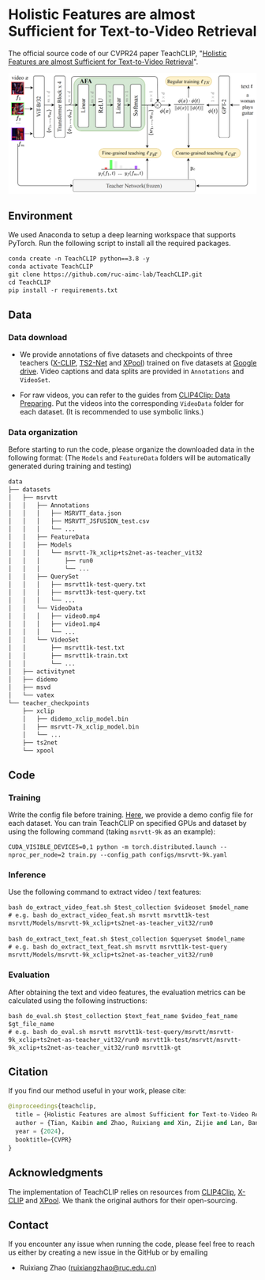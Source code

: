 # Holistic Features are almost Sufficient for Text-to-Video Retrieval

The official source code of our CVPR24 paper TeachCLIP, "[Holistic Features are almost Sufficient for Text-to-Video Retrieval](https://openaccess.thecvf.com/content/CVPR2024/papers/Tian_Holistic_Features_are_almost_Sufficient_for_Text-to-Video_Retrieval_CVPR_2024_paper.pdf)".

![](./images/teachclip.png)

## Environment

We used Anaconda to setup a deep learning workspace that supports PyTorch. Run the following script to install all the required packages.

```shell
conda create -n TeachCLIP python==3.8 -y
conda activate TeachCLIP
git clone https://github.com/ruc-aimc-lab/TeachCLIP.git
cd TeachCLIP
pip install -r requirements.txt
```


## Data

### Data download

+ We provide annotations of five datasets and checkpoints of three teachers ([X-CLIP](https://github.com/xuguohai/X-CLIP), [TS2-Net](https://github.com/yuqi657/ts2_net) and [XPool](https://github.com/layer6ai-labs/xpool)) trained on five datasets at [Google drive](https://drive.google.com/drive/folders/1cU0ehXfucf4M5IyDRSxywBadCt1LyZWz?usp=sharing). Video captions and data splits are provided in `Annotations` and `VideoSet`.

+ For raw videos, you can refer to the guides from [CLIP4Clip: Data Preparing](https://github.com/ArrowLuo/CLIP4Clip?tab=readme-ov-file#data-preparing). Put the videos into the corresponding `VideoData` folder for each dataset. (It is recommended to use symbolic links.)

### Data organization

Before starting to run the code, please organize the downloaded data in the following format: (The `Models` and `FeatureData` folders will be automatically generated during training and testing)

```shell
data
├── datasets
│   ├── msrvtt
│   │   ├── Annotations
│   │   │   ├── MSRVTT_data.json
│   │   │   ├── MSRVTT_JSFUSION_test.csv
│   │   │   └── ...
│   │   ├── FeatureData
│   │   ├── Models
│   │   │   └── msrvtt-7k_xclip+ts2net-as-teacher_vit32
│   │   │       ├── run0
│   │   │       └── ...
│   │   ├── QuerySet
│   │   │   ├── msrvtt1k-test-query.txt
│   │   │   ├── msrvtt3k-test-query.txt
│   │   │   └── ...
│   │   └── VideoData
│   │   │   ├── video0.mp4
│   │   │   ├── video1.mp4
│   │   │   └── ...
│   │   └── VideoSet
│   │       ├── msrvtt1k-test.txt
│   │       ├── msrvtt1k-train.txt
│   │       └── ...
│   ├── activitynet
│   ├── didemo
│   ├── msvd
│   └── vatex
└── teacher_checkpoints
    ├── xclip
    │   ├── didemo_xclip_model.bin
    │   ├── msrvtt-7k_xclip_model.bin
    │   └── ...
    ├── ts2net
    └── xpool
```

## Code

### Training

Write the config file before training. [Here](https://github.com/ruc-aimc-lab/TeachCLIP/tree/main/configs), we provide a demo config file for each dataset. You can train TeachCLIP on specified GPUs and dataset by using the following command (taking `msrvtt-9k` as an example):

```shell
CUDA_VISIBLE_DEVICES=0,1 python -m torch.distributed.launch --nproc_per_node=2 train.py --config_path configs/msrvtt-9k.yaml
```

### Inference

Use the following command to extract video / text features:

```shell
bash do_extract_video_feat.sh $test_collection $videoset $model_name
# e.g. bash do_extract_video_feat.sh msrvtt msrvtt1k-test msrvtt/Models/msrvtt-9k_xclip+ts2net-as-teacher_vit32/run0

bash do_extract_text_feat.sh $test_collection $queryset $model_name
# e.g. bash do_extract_text_feat.sh msrvtt msrvtt1k-test-query msrvtt/Models/msrvtt-9k_xclip+ts2net-as-teacher_vit32/run0
```

### Evaluation

After obtaining the text and video features, the evaluation metrics can be calculated using the following instructions:

```shell
bash do_eval.sh $test_collection $text_feat_name $video_feat_name $gt_file_name
# e.g. bash do_eval.sh msrvtt msrvtt1k-test-query/msrvtt/msrvtt-9k_xclip+ts2net-as-teacher_vit32/run0 msrvtt1k-test/msrvtt/msrvtt-9k_xclip+ts2net-as-teacher_vit32/run0 msrvtt1k-gt
```

## Citation

If you find our method useful in your work, please cite:

```python
@inproceedings{teachclip,
  title = {Holistic Features are almost Sufficient for Text-to-Video Retrieval}
  author = {Tian, Kaibin and Zhao, Ruixiang and Xin, Zijie and Lan, Bangxiang and Li, Xirong},
  year = {2024},
  booktitle={CVPR}
}
```


## Acknowledgments

The implementation of TeachCLIP relies on resources from [CLIP4Clip](https://github.com/ArrowLuo/CLIP4Clip "CLIP4Clip"), [X-CLIP](https://github.com/xuguohai/X-CLIP "X-CLIP") and [XPool](https://github.com/layer6ai-labs/xpool "XPool"). We thank the original authors for their open-sourcing.


## Contact

If you encounter any issue when running the code, please feel free to reach us either by creating a new issue in the GitHub or by emailing

- Ruixiang Zhao ([ruixiangzhao@ruc.edu.cn](mailto:ruixiangzhao@ruc.edu.cn))
